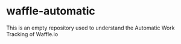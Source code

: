 # waffle-automatic
This is an empty repository used to understand the Automatic Work Tracking of Waffle.io

